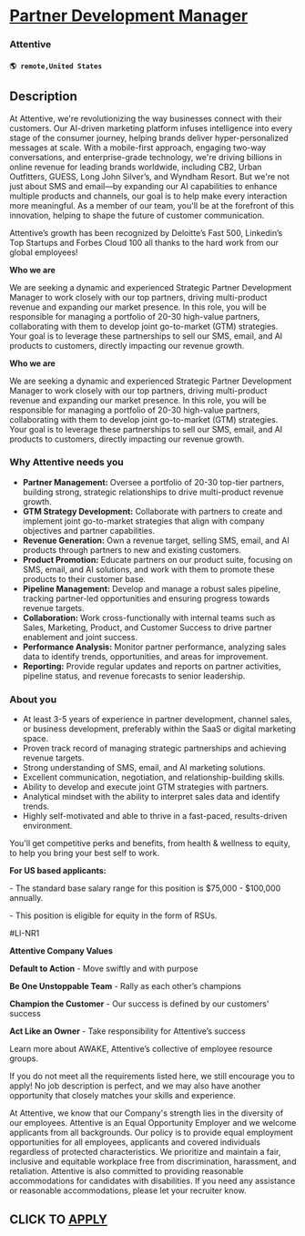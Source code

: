 # [Partner Development Manager](https://www.remotewlb.com/apply/partner-development-manager-127945)  
### Attentive  
#### `🌎 remote,United States`  

## Description

At Attentive, we're revolutionizing the way businesses connect with their customers. Our AI-driven marketing platform infuses intelligence into every stage of the consumer journey, helping brands deliver hyper-personalized messages at scale. With a mobile-first approach, engaging two-way conversations, and enterprise-grade technology, we're driving billions in online revenue for leading brands worldwide, including CB2, Urban Outfitters, GUESS, Long John Silver’s, and Wyndham Resort. But we're not just about SMS and email—by expanding our AI capabilities to enhance multiple products and channels, our goal is to help make every interaction more meaningful. As a member of our team, you'll be at the forefront of this innovation, helping to shape the future of customer communication.

  

Attentive’s growth has been recognized by Deloitte’s Fast 500, Linkedin’s Top Startups and Forbes Cloud 100 all thanks to the hard work from our global employees!

  

 **Who we are**

We are seeking a dynamic and experienced Strategic Partner Development Manager to work closely with our top partners, driving multi-product revenue and expanding our market presence. In this role, you will be responsible for managing a portfolio of 20-30 high-value partners, collaborating with them to develop joint go-to-market (GTM) strategies. Your goal is to leverage these partnerships to sell our SMS, email, and AI products to customers, directly impacting our revenue growth.

  

 **Who we are**

We are seeking a dynamic and experienced Strategic Partner Development Manager to work closely with our top partners, driving multi-product revenue and expanding our market presence. In this role, you will be responsible for managing a portfolio of 20-30 high-value partners, collaborating with them to develop joint go-to-market (GTM) strategies. Your goal is to leverage these partnerships to sell our SMS, email, and AI products to customers, directly impacting our revenue growth.

  

### Why Attentive needs you

*  **Partner Management:** Oversee a portfolio of 20-30 top-tier partners, building strong, strategic relationships to drive multi-product revenue growth.
*  **GTM Strategy Development:** Collaborate with partners to create and implement joint go-to-market strategies that align with company objectives and partner capabilities.
*  **Revenue Generation:** Own a revenue target, selling SMS, email, and AI products through partners to new and existing customers.
*  **Product Promotion:** Educate partners on our product suite, focusing on SMS, email, and AI solutions, and work with them to promote these products to their customer base.
*  **Pipeline Management:** Develop and manage a robust sales pipeline, tracking partner-led opportunities and ensuring progress towards revenue targets.
*  **Collaboration:** Work cross-functionally with internal teams such as Sales, Marketing, Product, and Customer Success to drive partner enablement and joint success.
*  **Performance Analysis:** Monitor partner performance, analyzing sales data to identify trends, opportunities, and areas for improvement.
*  **Reporting:** Provide regular updates and reports on partner activities, pipeline status, and revenue forecasts to senior leadership.

  

### About you

* At least 3-5 years of experience in partner development, channel sales, or business development, preferably within the SaaS or digital marketing space.
* Proven track record of managing strategic partnerships and achieving revenue targets.
* Strong understanding of SMS, email, and AI marketing solutions.
* Excellent communication, negotiation, and relationship-building skills.
* Ability to develop and execute joint GTM strategies with partners.
* Analytical mindset with the ability to interpret sales data and identify trends.
* Highly self-motivated and able to thrive in a fast-paced, results-driven environment.

  

You'll get competitive perks and benefits, from health & wellness to equity, to help you bring your best self to work.

  

 **For US based applicants:**

\- The standard base salary range for this position is $75,000 - $100,000 annually.

\- This position is eligible for equity in the form of RSUs.

  

#LI-NR1

  

 **Attentive Company Values**

 **Default to Action** \- Move swiftly and with purpose

 **Be One Unstoppable Team** \- Rally as each other’s champions

 **Champion the Customer** \- Our success is defined by our customers' success

 **Act Like an Owner** \- Take responsibility for Attentive’s success

  

Learn more about AWAKE, Attentive’s collective of employee resource groups.

  

If you do not meet all the requirements listed here, we still encourage you to apply! No job description is perfect, and we may also have another opportunity that closely matches your skills and experience.

  

At Attentive, we know that our Company's strength lies in the diversity of our employees. Attentive is an Equal Opportunity Employer and we welcome applicants from all backgrounds. Our policy is to provide equal employment opportunities for all employees, applicants and covered individuals regardless of protected characteristics. We prioritize and maintain a fair, inclusive and equitable workplace free from discrimination, harassment, and retaliation. Attentive is also committed to providing reasonable accommodations for candidates with disabilities. If you need any assistance or reasonable accommodations, please let your recruiter know.

  
## CLICK TO [APPLY](https://www.remotewlb.com/apply/partner-development-manager-127945)

